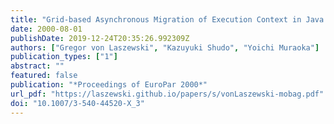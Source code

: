 ```yaml
---
title: "Grid-based Asynchronous Migration of Execution Context in Java Virtual Machines"
date: 2000-08-01
publishDate: 2019-12-24T20:35:26.992309Z
authors: ["Gregor von Laszewski", "Kazuyuki Shudo", "Yoichi Muraoka"]
publication_types: ["1"]
abstract: ""
featured: false
publication: "*Proceedings of EuroPar 2000*"
url_pdf: "https://laszewski.github.io/papers/s/vonLaszewski-mobag.pdf"
doi: "10.1007/3-540-44520-X_3"
---
```


